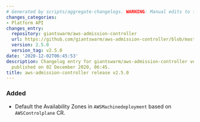 ```yaml
---
# Generated by scripts/aggregate-changelogs. WARNING: Manual edits to this files will be overwritten.
changes_categories:
- Platform API
changes_entry:
  repository: giantswarm/aws-admission-controller
  url: https://github.com/giantswarm/aws-admission-controller/blob/master/CHANGELOG.md#250---2020-12-01
  version: 2.5.0
  version_tag: v2.5.0
date: '2020-12-02T06:45:53'
description: Changelog entry for giantswarm/aws-admission-controller version 2.5.0,
  published on 02 December 2020, 06:45.
title: aws-admission-controller release v2.5.0
---
```


### Added
- Default the Availability Zones in `AWSMachinedeployment` based on `AWSControlplane` CR.
